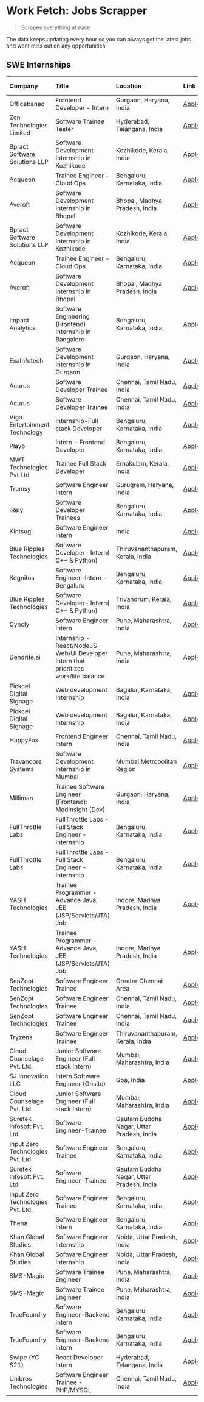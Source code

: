 # Work Fetch: Jobs Scrapper
> Scrapes everything at ease

The data keeps updating every hour so you can always get the latest jobs and wont miss out on any opportunities.

## SWE Internships
<!--START_SECTION:workfetch-->
| Company                           | Title                                                                                | Location                                  | Link                                                                                                                                                                                                                                                                                                  | Date Posted   |
|:----------------------------------|:-------------------------------------------------------------------------------------|:------------------------------------------|:------------------------------------------------------------------------------------------------------------------------------------------------------------------------------------------------------------------------------------------------------------------------------------------------------|:--------------|
| Officebanao                       | Frontend Developer - Intern                                                          | Gurgaon, Haryana, India                   | [Apply](https://in.linkedin.com/jobs/view/frontend-developer-intern-at-officebanao-3871265915?position=17&pageNum=0&refId=9ZK%2FTabpmJPrP1QA7TKUJA%3D%3D&trackingId=VFfV8RYISC%2BDR8sDC7zzYQ%3D%3D&trk=public_jobs_jserp-result_search-card)                                                          | 2024-03-28    |
| Zen Technologies Limited          | Software Trainee Tester                                                              | Hyderabad, Telangana, India               | [Apply](https://in.linkedin.com/jobs/view/software-trainee-tester-at-zen-technologies-limited-3872036112?position=13&pageNum=0&refId=9ZK%2FTabpmJPrP1QA7TKUJA%3D%3D&trackingId=vsOuhKNjJwef%2BlZyUQ7riw%3D%3D&trk=public_jobs_jserp-result_search-card)                                               | 2024-03-27    |
| Bpract Software Solutions LLP     | Software Development Internship in Kozhikode                                         | Kozhikode, Kerala, India                  | [Apply](https://in.linkedin.com/jobs/view/software-development-internship-in-kozhikode-at-bpract-software-solutions-llp-3874054300?position=26&pageNum=0&refId=9ZK%2FTabpmJPrP1QA7TKUJA%3D%3D&trackingId=l8XKIp1E2RCIAZVlNgyk2w%3D%3D&trk=public_jobs_jserp-result_search-card)                       | 2024-03-27    |
| Acqueon                           | Trainee Engineer - Cloud Ops                                                         | Bengaluru, Karnataka, India               | [Apply](https://in.linkedin.com/jobs/view/trainee-engineer-cloud-ops-at-acqueon-3871481740?position=57&pageNum=0&refId=9ZK%2FTabpmJPrP1QA7TKUJA%3D%3D&trackingId=P1fINaKoZUAiLtUQ6BmOZA%3D%3D&trk=public_jobs_jserp-result_search-card)                                                               | 2024-03-27    |
| Averoft                           | Software Development Internship in Bhopal                                            | Bhopal, Madhya Pradesh, India             | [Apply](https://in.linkedin.com/jobs/view/software-development-internship-in-bhopal-at-averoft-3874051550?position=59&pageNum=0&refId=9ZK%2FTabpmJPrP1QA7TKUJA%3D%3D&trackingId=J44edXG0fnLFLWBhJWODVQ%3D%3D&trk=public_jobs_jserp-result_search-card)                                                | 2024-03-27    |
| Bpract Software Solutions LLP     | Software Development Internship in Kozhikode                                         | Kozhikode, Kerala, India                  | [Apply](https://in.linkedin.com/jobs/view/software-development-internship-in-kozhikode-at-bpract-software-solutions-llp-3874054300?position=1&pageNum=2&refId=YwwzbgVAXWMpTX9tV73f0Q%3D%3D&trackingId=nIDXecI5hAd7%2FcWMvb%2BzIA%3D%3D&trk=public_jobs_jserp-result_search-card)                      | 2024-03-27    |
| Acqueon                           | Trainee Engineer - Cloud Ops                                                         | Bengaluru, Karnataka, India               | [Apply](https://in.linkedin.com/jobs/view/trainee-engineer-cloud-ops-at-acqueon-3871481740?position=7&pageNum=5&refId=o3yOvP3WWzk8OXu4hn1tfA%3D%3D&trackingId=Is9TCnPkBP4%2FUpIOzjb5kw%3D%3D&trk=public_jobs_jserp-result_search-card)                                                                | 2024-03-27    |
| Averoft                           | Software Development Internship in Bhopal                                            | Bhopal, Madhya Pradesh, India             | [Apply](https://in.linkedin.com/jobs/view/software-development-internship-in-bhopal-at-averoft-3874051550?position=9&pageNum=5&refId=o3yOvP3WWzk8OXu4hn1tfA%3D%3D&trackingId=n07DAdxwuy%2BJPTPROSrN3w%3D%3D&trk=public_jobs_jserp-result_search-card)                                                 | 2024-03-27    |
| Impact Analytics                  | Software Engineering (Frontend) Internship in Bangalore                              | Bengaluru, Karnataka, India               | [Apply](https://in.linkedin.com/jobs/view/software-engineering-frontend-internship-in-bangalore-at-impact-analytics-3872535077?position=5&pageNum=0&refId=9ZK%2FTabpmJPrP1QA7TKUJA%3D%3D&trackingId=nGXBTkbz4zqcET9G45tq1g%3D%3D&trk=public_jobs_jserp-result_search-card)                            | 2024-03-26    |
| ExaInfotech                       | Software Development Internship in Gurgaon                                           | Gurgaon, Haryana, India                   | [Apply](https://in.linkedin.com/jobs/view/software-development-internship-in-gurgaon-at-exainfotech-3872534185?position=18&pageNum=0&refId=9ZK%2FTabpmJPrP1QA7TKUJA%3D%3D&trackingId=f8pvDpKjCMkWnBL1m39WkA%3D%3D&trk=public_jobs_jserp-result_search-card)                                           | 2024-03-26    |
| Acurus                            | Software Developer Trainee                                                           | Chennai, Tamil Nadu, India                | [Apply](https://in.linkedin.com/jobs/view/software-developer-trainee-at-acurus-3871400616?position=28&pageNum=0&refId=9ZK%2FTabpmJPrP1QA7TKUJA%3D%3D&trackingId=yBD6PX5h8KsVZAoQomRGBQ%3D%3D&trk=public_jobs_jserp-result_search-card)                                                                | 2024-03-26    |
| Acurus                            | Software Developer Trainee                                                           | Chennai, Tamil Nadu, India                | [Apply](https://in.linkedin.com/jobs/view/software-developer-trainee-at-acurus-3871400616?position=3&pageNum=2&refId=YwwzbgVAXWMpTX9tV73f0Q%3D%3D&trackingId=zfXbeNygwVgdq758hB95fg%3D%3D&trk=public_jobs_jserp-result_search-card)                                                                   | 2024-03-26    |
| Viga Entertainment Technology     | Internship-Full stack Developer                                                      | Bengaluru, Karnataka, India               | [Apply](https://in.linkedin.com/jobs/view/internship-full-stack-developer-at-viga-entertainment-technology-3870669789?position=41&pageNum=0&refId=9ZK%2FTabpmJPrP1QA7TKUJA%3D%3D&trackingId=P%2BDSl0gJdR56wyb6lAD0qw%3D%3D&trk=public_jobs_jserp-result_search-card)                                  | 2024-03-25    |
| Playo                             | Intern - Frontend Developer                                                          | Bengaluru, Karnataka, India               | [Apply](https://in.linkedin.com/jobs/view/intern-frontend-developer-at-playo-3864131172?position=8&pageNum=0&refId=9ZK%2FTabpmJPrP1QA7TKUJA%3D%3D&trackingId=WS6b3otKri5gD2suhNCyjA%3D%3D&trk=public_jobs_jserp-result_search-card)                                                                   | 2024-03-22    |
| MWT Technologies Pvt Ltd          | Trainee Full Stack Developer                                                         | Ernakulam, Kerala, India                  | [Apply](https://in.linkedin.com/jobs/view/trainee-full-stack-developer-at-mwt-technologies-pvt-ltd-3863344037?position=10&pageNum=0&refId=9ZK%2FTabpmJPrP1QA7TKUJA%3D%3D&trackingId=xtdKt6ChVkFPsTY7d3%2FY7A%3D%3D&trk=public_jobs_jserp-result_search-card)                                          | 2024-03-20    |
| Trumsy                            | Software Engineer Intern                                                             | Gurugram, Haryana, India                  | [Apply](https://in.linkedin.com/jobs/view/software-engineer-intern-at-trumsy-3864795201?position=44&pageNum=0&refId=9ZK%2FTabpmJPrP1QA7TKUJA%3D%3D&trackingId=Je3fmr%2B49ReQcOMu2vmjGQ%3D%3D&trk=public_jobs_jserp-result_search-card)                                                                | 2024-03-20    |
| iRely                             | Software Developer Trainees                                                          | Bengaluru, Karnataka, India               | [Apply](https://in.linkedin.com/jobs/view/software-developer-trainees-at-irely-3860566039?position=3&pageNum=0&refId=9ZK%2FTabpmJPrP1QA7TKUJA%3D%3D&trackingId=vQJ2bzlvOpKQrrlCfsC6Og%3D%3D&trk=public_jobs_jserp-result_search-card)                                                                 | 2024-03-18    |
| Kintsugi                          | Software Engineer Intern                                                             | India                                     | [Apply](https://in.linkedin.com/jobs/view/software-engineer-intern-at-kintsugi-3857074071?position=39&pageNum=0&refId=9ZK%2FTabpmJPrP1QA7TKUJA%3D%3D&trackingId=gNuTrk%2Ftwozf1n6iskVbqQ%3D%3D&trk=public_jobs_jserp-result_search-card)                                                              | 2024-03-16    |
| Blue Ripples Technologies         | Software Developer- Intern( C++ & Python)                                            | Thiruvananthapuram, Kerala, India         | [Apply](https://in.linkedin.com/jobs/view/software-developer-intern-c%2B%2B-python-at-blue-ripples-technologies-3855594494?position=20&pageNum=0&refId=9ZK%2FTabpmJPrP1QA7TKUJA%3D%3D&trackingId=ic6f2%2BFCjWsxAZ%2B643TGQw%3D%3D&trk=public_jobs_jserp-result_search-card)                           | 2024-03-14    |
| Kognitos                          | Software Engineer-Intern -Bengaluru                                                  | Bengaluru, Karnataka, India               | [Apply](https://in.linkedin.com/jobs/view/software-engineer-intern-bengaluru-at-kognitos-3855361239?position=7&pageNum=0&refId=9ZK%2FTabpmJPrP1QA7TKUJA%3D%3D&trackingId=tibxsEvTHD6VkGFSVTPAJA%3D%3D&trk=public_jobs_jserp-result_search-card)                                                       | 2024-03-13    |
| Blue Ripples Technologies         | Software Developer- Intern( C++  & Python)                                           | Trivandrum, Kerala, India                 | [Apply](https://in.linkedin.com/jobs/view/software-developer-intern-c%2B%2B-python-at-blue-ripples-technologies-3856150730?position=19&pageNum=0&refId=9ZK%2FTabpmJPrP1QA7TKUJA%3D%3D&trackingId=2k5xenLN7gJ5OndZwCgAZQ%3D%3D&trk=public_jobs_jserp-result_search-card)                               | 2024-03-13    |
| Cyncly                            | Software Engineer Intern                                                             | Pune, Maharashtra, India                  | [Apply](https://in.linkedin.com/jobs/view/software-engineer-intern-at-cyncly-3853990178?position=23&pageNum=0&refId=9ZK%2FTabpmJPrP1QA7TKUJA%3D%3D&trackingId=EapSCP4gPTuuBYcG2fDtlQ%3D%3D&trk=public_jobs_jserp-result_search-card)                                                                  | 2024-03-13    |
| Dendrite.ai                       | Internship - React/NodeJS Web/UI Developer Intern that prioritizes work/life balance | Pune, Maharashtra, India                  | [Apply](https://in.linkedin.com/jobs/view/internship-react-nodejs-web-ui-developer-intern-that-prioritizes-work-life-balance-at-dendrite-ai-3853583200?position=37&pageNum=0&refId=9ZK%2FTabpmJPrP1QA7TKUJA%3D%3D&trackingId=Ipqm0wlek%2Bf3CaiTIdyBEA%3D%3D&trk=public_jobs_jserp-result_search-card) | 2024-03-12    |
| Pickcel Digital Signage           | Web development Internship                                                           | Bagalur, Karnataka, India                 | [Apply](https://in.linkedin.com/jobs/view/web-development-internship-at-pickcel-digital-signage-3849506118?position=56&pageNum=0&refId=9ZK%2FTabpmJPrP1QA7TKUJA%3D%3D&trackingId=xuYXGs3ApAD8kkq3RglL1Q%3D%3D&trk=public_jobs_jserp-result_search-card)                                               | 2024-03-08    |
| Pickcel Digital Signage           | Web development Internship                                                           | Bagalur, Karnataka, India                 | [Apply](https://in.linkedin.com/jobs/view/web-development-internship-at-pickcel-digital-signage-3849506118?position=6&pageNum=5&refId=o3yOvP3WWzk8OXu4hn1tfA%3D%3D&trackingId=pVfg%2B6kDRyQrr4yiAhh%2BCA%3D%3D&trk=public_jobs_jserp-result_search-card)                                              | 2024-03-08    |
| HappyFox                          | Frontend Engineer Intern                                                             | Chennai, Tamil Nadu, India                | [Apply](https://in.linkedin.com/jobs/view/frontend-engineer-intern-at-happyfox-3848357951?position=47&pageNum=0&refId=9ZK%2FTabpmJPrP1QA7TKUJA%3D%3D&trackingId=1OI%2BwcQeLZvxzjoUQB1Zzw%3D%3D&trk=public_jobs_jserp-result_search-card)                                                              | 2024-03-07    |
| Travancore Systems                | Software Development Internship in Mumbai                                            | Mumbai Metropolitan Region                | [Apply](https://in.linkedin.com/jobs/view/software-development-internship-in-mumbai-at-travancore-systems-3847706952?position=46&pageNum=0&refId=9ZK%2FTabpmJPrP1QA7TKUJA%3D%3D&trackingId=UM5eVLMKSBveIdmHNM0%2BFg%3D%3D&trk=public_jobs_jserp-result_search-card)                                   | 2024-03-05    |
| Milliman                          | Trainee Software Engineer (Frontend): MedInsight (Dev)                               | Gurgaon, Haryana, India                   | [Apply](https://in.linkedin.com/jobs/view/trainee-software-engineer-frontend-medinsight-dev-at-milliman-3792874280?position=11&pageNum=0&refId=9ZK%2FTabpmJPrP1QA7TKUJA%3D%3D&trackingId=uW8Nzq1Mx4VmOPfZIJJg1w%3D%3D&trk=public_jobs_jserp-result_search-card)                                       | 2024-03-01    |
| FullThrottle Labs                 | FullThrottle Labs - Full Stack Engineer - Internship                                 | Bengaluru, Karnataka, India               | [Apply](https://in.linkedin.com/jobs/view/fullthrottle-labs-full-stack-engineer-internship-at-fullthrottle-labs-3829636016?position=60&pageNum=0&refId=9ZK%2FTabpmJPrP1QA7TKUJA%3D%3D&trackingId=J%2ByQYqicgYZxLUKZVJ6R4w%3D%3D&trk=public_jobs_jserp-result_search-card)                             | 2024-02-17    |
| FullThrottle Labs                 | FullThrottle Labs - Full Stack Engineer - Internship                                 | Bengaluru, Karnataka, India               | [Apply](https://in.linkedin.com/jobs/view/fullthrottle-labs-full-stack-engineer-internship-at-fullthrottle-labs-3829636016?position=10&pageNum=5&refId=o3yOvP3WWzk8OXu4hn1tfA%3D%3D&trackingId=QEFR39FyUjVl1W3L5q277g%3D%3D&trk=public_jobs_jserp-result_search-card)                                 | 2024-02-17    |
| YASH Technologies                 | Trainee Programmer - Advance Java, JEE (JSP/Servlets/JTA) Job                        | Indore, Madhya Pradesh, India             | [Apply](https://in.linkedin.com/jobs/view/trainee-programmer-advance-java-jee-jsp-servlets-jta-job-at-yash-technologies-3811759183?position=27&pageNum=0&refId=9ZK%2FTabpmJPrP1QA7TKUJA%3D%3D&trackingId=6zOQ8I14fCXkNireb4lPpg%3D%3D&trk=public_jobs_jserp-result_search-card)                       | 2024-02-13    |
| YASH Technologies                 | Trainee Programmer - Advance Java, JEE (JSP/Servlets/JTA) Job                        | Indore, Madhya Pradesh, India             | [Apply](https://in.linkedin.com/jobs/view/trainee-programmer-advance-java-jee-jsp-servlets-jta-job-at-yash-technologies-3811759183?position=2&pageNum=2&refId=YwwzbgVAXWMpTX9tV73f0Q%3D%3D&trackingId=gObbJ9wDcCGR%2BFkE5jSiHg%3D%3D&trk=public_jobs_jserp-result_search-card)                        | 2024-02-13    |
| SenZopt Technologies              | Software Engineer Trainee                                                            | Greater Chennai Area                      | [Apply](https://in.linkedin.com/jobs/view/software-engineer-trainee-at-senzopt-technologies-3827688781?position=38&pageNum=0&refId=9ZK%2FTabpmJPrP1QA7TKUJA%3D%3D&trackingId=ZTWZ95%2FnHAg7IWxsplN3HQ%3D%3D&trk=public_jobs_jserp-result_search-card)                                                 | 2024-02-12    |
| SenZopt Technologies              | Software Engineer Trainee                                                            | Chennai, Tamil Nadu, India                | [Apply](https://in.linkedin.com/jobs/view/software-engineer-trainee-at-senzopt-technologies-3827686880?position=55&pageNum=0&refId=9ZK%2FTabpmJPrP1QA7TKUJA%3D%3D&trackingId=akTlKL3CEVcpF9mM0QdMDw%3D%3D&trk=public_jobs_jserp-result_search-card)                                                   | 2024-02-12    |
| SenZopt Technologies              | Software Engineer Trainee                                                            | Chennai, Tamil Nadu, India                | [Apply](https://in.linkedin.com/jobs/view/software-engineer-trainee-at-senzopt-technologies-3827686880?position=5&pageNum=5&refId=o3yOvP3WWzk8OXu4hn1tfA%3D%3D&trackingId=Bgy%2FnJ4A%2BRuW6vS5M0e9Tw%3D%3D&trk=public_jobs_jserp-result_search-card)                                                  | 2024-02-12    |
| Tryzens                           | Software Engineer Trainee                                                            | Thiruvananthapuram, Kerala, India         | [Apply](https://in.linkedin.com/jobs/view/software-engineer-trainee-at-tryzens-3809363491?position=42&pageNum=0&refId=9ZK%2FTabpmJPrP1QA7TKUJA%3D%3D&trackingId=feO5ZK9FQ%2FN%2B4GeeClt2eA%3D%3D&trk=public_jobs_jserp-result_search-card)                                                            | 2024-01-18    |
| Cloud Counselage Pvt. Ltd.        | Junior Software Engineer (Full stack Intern)                                         | Mumbai, Maharashtra, India                | [Apply](https://in.linkedin.com/jobs/view/junior-software-engineer-full-stack-intern-at-cloud-counselage-pvt-ltd-3803132814?position=32&pageNum=0&refId=9ZK%2FTabpmJPrP1QA7TKUJA%3D%3D&trackingId=yGf1fg4n%2F%2BX2XRoTyQr8Mw%3D%3D&trk=public_jobs_jserp-result_search-card)                          | 2024-01-11    |
| SJ Innovation LLC                 | Intern Software Engineer (Onsite)                                                    | Goa, India                                | [Apply](https://in.linkedin.com/jobs/view/intern-software-engineer-onsite-at-sj-innovation-llc-3799959011?position=48&pageNum=0&refId=9ZK%2FTabpmJPrP1QA7TKUJA%3D%3D&trackingId=OwwMJIqs0qXv5sxxjG7vmQ%3D%3D&trk=public_jobs_jserp-result_search-card)                                                | 2024-01-11    |
| Cloud Counselage Pvt. Ltd.        | Junior Software Engineer (Full stack Intern)                                         | Mumbai, Maharashtra, India                | [Apply](https://in.linkedin.com/jobs/view/junior-software-engineer-full-stack-intern-at-cloud-counselage-pvt-ltd-3803132814?position=7&pageNum=2&refId=YwwzbgVAXWMpTX9tV73f0Q%3D%3D&trackingId=jDcnZCxm6phgOfBb3uEnTg%3D%3D&trk=public_jobs_jserp-result_search-card)                                 | 2024-01-11    |
| Suretek Infosoft Pvt. Ltd.        | Software Engineer-Trainee                                                            | Gautam Buddha Nagar, Uttar Pradesh, India | [Apply](https://in.linkedin.com/jobs/view/software-engineer-trainee-at-suretek-infosoft-pvt-ltd-3800934643?position=29&pageNum=0&refId=9ZK%2FTabpmJPrP1QA7TKUJA%3D%3D&trackingId=yv4quH8%2Fdq0S3ocNOD5SHg%3D%3D&trk=public_jobs_jserp-result_search-card)                                             | 2024-01-09    |
| Input Zero Technologies Pvt. Ltd. | Software Engineer Trainee                                                            | Bengaluru, Karnataka, India               | [Apply](https://in.linkedin.com/jobs/view/software-engineer-trainee-at-input-zero-technologies-pvt-ltd-3800927643?position=34&pageNum=0&refId=9ZK%2FTabpmJPrP1QA7TKUJA%3D%3D&trackingId=6vBFO8sK1wHRxYtvPYmOng%3D%3D&trk=public_jobs_jserp-result_search-card)                                        | 2024-01-09    |
| Suretek Infosoft Pvt. Ltd.        | Software Engineer-Trainee                                                            | Gautam Buddha Nagar, Uttar Pradesh, India | [Apply](https://in.linkedin.com/jobs/view/software-engineer-trainee-at-suretek-infosoft-pvt-ltd-3800934643?position=4&pageNum=2&refId=YwwzbgVAXWMpTX9tV73f0Q%3D%3D&trackingId=h%2B2lh%2Fo9o4Ek%2Bfb%2BK2nCaA%3D%3D&trk=public_jobs_jserp-result_search-card)                                          | 2024-01-09    |
| Input Zero Technologies Pvt. Ltd. | Software Engineer Trainee                                                            | Bengaluru, Karnataka, India               | [Apply](https://in.linkedin.com/jobs/view/software-engineer-trainee-at-input-zero-technologies-pvt-ltd-3800927643?position=9&pageNum=2&refId=YwwzbgVAXWMpTX9tV73f0Q%3D%3D&trackingId=bjH7kOlihhMYCr4zLIX47g%3D%3D&trk=public_jobs_jserp-result_search-card)                                           | 2024-01-09    |
| Thena                             | Software Engineer Intern                                                             | Bengaluru, Karnataka, India               | [Apply](https://in.linkedin.com/jobs/view/software-engineer-intern-at-thena-3778731751?position=22&pageNum=0&refId=9ZK%2FTabpmJPrP1QA7TKUJA%3D%3D&trackingId=spV680p3jOdL2rnBCCzTIw%3D%3D&trk=public_jobs_jserp-result_search-card)                                                                   | 2023-12-05    |
| Khan Global Studies               | Software Engineer Internship                                                         | Noida, Uttar Pradesh, India               | [Apply](https://in.linkedin.com/jobs/view/software-engineer-internship-at-khan-global-studies-3766942197?position=58&pageNum=0&refId=9ZK%2FTabpmJPrP1QA7TKUJA%3D%3D&trackingId=ThlrUZsxjgu6TS3eQrfXGg%3D%3D&trk=public_jobs_jserp-result_search-card)                                                 | 2023-11-27    |
| Khan Global Studies               | Software Engineer Internship                                                         | Noida, Uttar Pradesh, India               | [Apply](https://in.linkedin.com/jobs/view/software-engineer-internship-at-khan-global-studies-3766942197?position=8&pageNum=5&refId=o3yOvP3WWzk8OXu4hn1tfA%3D%3D&trackingId=6ileaIqe1kglIIqEjtMKjA%3D%3D&trk=public_jobs_jserp-result_search-card)                                                    | 2023-11-27    |
| SMS-Magic                         | Software Trainee Engineer                                                            | Pune, Maharashtra, India                  | [Apply](https://in.linkedin.com/jobs/view/software-trainee-engineer-at-sms-magic-3761409781?position=33&pageNum=0&refId=9ZK%2FTabpmJPrP1QA7TKUJA%3D%3D&trackingId=dYKeA2REatldPWrEzbnsKg%3D%3D&trk=public_jobs_jserp-result_search-card)                                                              | 2023-11-16    |
| SMS-Magic                         | Software Trainee Engineer                                                            | Pune, Maharashtra, India                  | [Apply](https://in.linkedin.com/jobs/view/software-trainee-engineer-at-sms-magic-3761409781?position=8&pageNum=2&refId=YwwzbgVAXWMpTX9tV73f0Q%3D%3D&trackingId=OWjDISLmq6y4c4xZ%2BXk3xA%3D%3D&trk=public_jobs_jserp-result_search-card)                                                               | 2023-11-16    |
| TrueFoundry                       | Software Engineer-Backend Intern                                                     | Bengaluru, Karnataka, India               | [Apply](https://in.linkedin.com/jobs/view/software-engineer-backend-intern-at-truefoundry-3779508170?position=35&pageNum=0&refId=9ZK%2FTabpmJPrP1QA7TKUJA%3D%3D&trackingId=lpcrVh990Buswzrg60i3AQ%3D%3D&trk=public_jobs_jserp-result_search-card)                                                     | 2023-11-10    |
| TrueFoundry                       | Software Engineer-Backend Intern                                                     | Bengaluru, Karnataka, India               | [Apply](https://in.linkedin.com/jobs/view/software-engineer-backend-intern-at-truefoundry-3779508170?position=10&pageNum=2&refId=YwwzbgVAXWMpTX9tV73f0Q%3D%3D&trackingId=mQQfxBKPARCDNBpJEMByrw%3D%3D&trk=public_jobs_jserp-result_search-card)                                                       | 2023-11-10    |
| Swipe (YC S21)                    | React Developer Intern                                                               | Hyderabad, Telangana, India               | [Apply](https://in.linkedin.com/jobs/view/react-developer-intern-at-swipe-yc-s21-3737600089?position=24&pageNum=0&refId=9ZK%2FTabpmJPrP1QA7TKUJA%3D%3D&trackingId=%2BHJwrRWvKsNPe7AJxRmNMw%3D%3D&trk=public_jobs_jserp-result_search-card)                                                            | 2023-10-13    |
| Unibros Technologies              | Software Engineer Trainee - PHP/MYSQL                                                | Chennai, Tamil Nadu, India                | [Apply](https://in.linkedin.com/jobs/view/software-engineer-trainee-php-mysql-at-unibros-technologies-3656599241?position=43&pageNum=0&refId=9ZK%2FTabpmJPrP1QA7TKUJA%3D%3D&trackingId=zjtbQibc2U25stoil7ULrA%3D%3D&trk=public_jobs_jserp-result_search-card)                                         | 2023-06-12    |
<!--END_SECTION:workfetch-->
